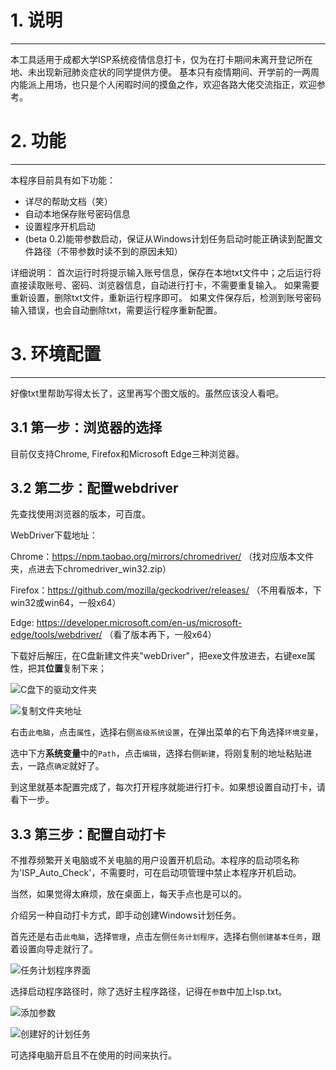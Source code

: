 # 1. 说明
--------------
本工具适用于成都大学ISP系统疫情信息打卡，仅为在打卡期间未离开登记所在地、未出现新冠肺炎症状的同学提供方便。
基本只有疫情期间、开学前的一两周内能派上用场，也只是个人闲暇时间的摸鱼之作，欢迎各路大佬交流指正，欢迎参考。

# 2. 功能
--------------
本程序目前具有如下功能：
* 详尽的帮助文档（笑）
* 自动本地保存账号密码信息
* 设置程序开机启动
* (beta 0.2)能带参数启动，保证从Windows计划任务启动时能正确读到配置文件路径（不带参数时读不到的原因未知）

详细说明：
  首次运行时将提示输入账号信息，保存在本地txt文件中；之后运行将直接读取账号、密码、浏览器信息，自动进行打卡，不需要重复输入。
  如果需要重新设置，删除txt文件，重新运行程序即可。
  如果文件保存后，检测到账号密码输入错误，也会自动删除txt，需要运行程序重新配置。

# 3. 环境配置
-------------
好像txt里帮助写得太长了，这里再写个图文版的。虽然应该没人看吧。
## 3.1 第一步：浏览器的选择
  目前仅支持Chrome, Firefox和Microsoft Edge三种浏览器。
## 3.2 第二步：配置webdriver
  先查找使用浏览器的版本，可百度。

  WebDriver下载地址：
  
  Chrome：https://npm.taobao.org/mirrors/chromedriver/ （找对应版本文件夹，点进去下chromedriver_win32.zip）
  
  Firefox：https://github.com/mozilla/geckodriver/releases/ （不用看版本，下win32或win64，一般x64）
  
  Edge: https://developer.microsoft.com/en-us/microsoft-edge/tools/webdriver/ （看了版本再下，一般x64）

  下载好后解压，在C盘新建文件夹"webDriver"，把exe文件放进去，右键exe属性，把其**位置**复制下来；
  
  ![C盘下的驱动文件夹](https://i.loli.net/2021/08/19/auO8W2ExS51hpFY.png)
  
  ![复制文件夹地址](https://i.loli.net/2021/08/19/DTWG4kop1zwxhnm.png)
  
  右击`此电脑`，点击`属性`，选择右侧`高级系统设置`，在弹出菜单的右下角选择`环境变量`，
  
  选中下方**系统变量**中的`Path`，点击`编辑`，选择右侧`新建`，将刚复制的地址粘贴进去，一路点`确定`就好了。
  
  到这里就基本配置完成了，每次打开程序就能进行打卡。如果想设置自动打卡，请看下一步。
  
## 3.3 第三步：配置自动打卡
  不推荐频繁开关电脑或不关电脑的用户设置开机启动。本程序的启动项名称为'ISP_Auto_Check'，不需要时，可在启动项管理中禁止本程序开机启动。
  
  当然，如果觉得太麻烦，放在桌面上，每天手点也是可以的。
  
  介绍另一种自动打卡方式，即手动创建Windows计划任务。
  
  首先还是右击`此电脑`，选择`管理`，点击左侧`任务计划程序`，选择右侧`创建基本任务`，跟着设置向导走就行了。
  
  ![任务计划程序界面](https://i.loli.net/2021/08/19/7SaBtJ5cZu164mr.png)
  
  选择启动程序路径时，除了选好主程序路径，记得在`参数`中加上lsp.txt。
  
  ![添加参数](https://i.loli.net/2021/08/19/Ff4HbRpirY9WOzJ.png)
  
  ![创建好的计划任务](https://i.loli.net/2021/08/19/BfdIpEq75vK9eng.png)
  
  可选择电脑开启且不在使用的时间来执行。
